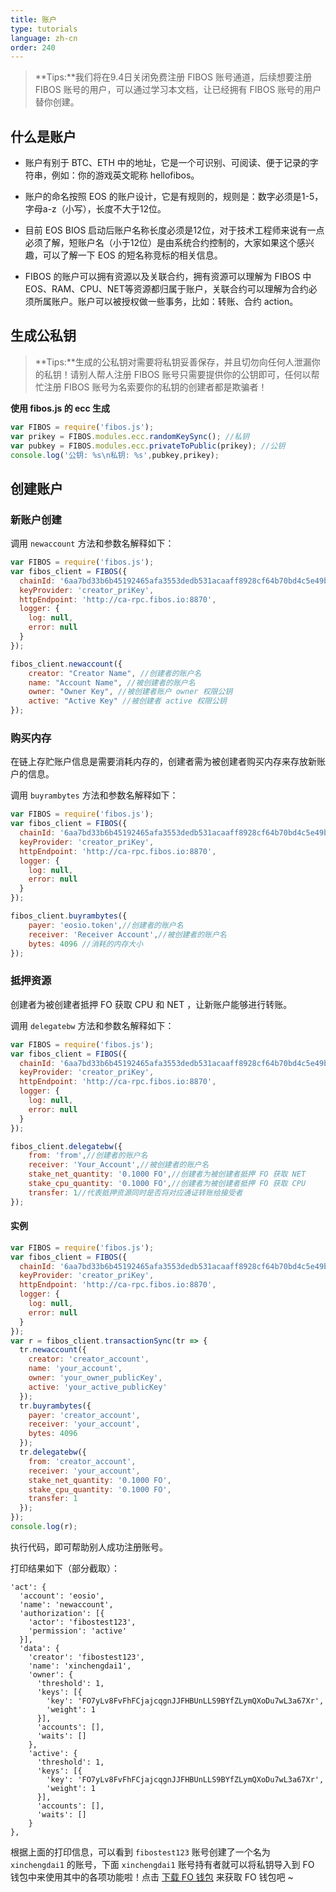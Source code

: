 ```yaml
---
title: 账户
type: tutorials
language: zh-cn
order: 240
---
```


> **Tips:**我们将在9.4日关闭免费注册 FIBOS 账号通道，后续想要注册 FIBOS 账号的用户，可以通过学习本文档，让已经拥有 FIBOS 账号的用户替你创建。

## 什么是账户

- 账户有别于 BTC、ETH 中的地址，它是一个可识别、可阅读、便于记录的字符串，例如：你的游戏英文昵称 hellofibos。

- 账户的命名按照 EOS 的账户设计，它是有规则的，规则是：数字必须是1-5，字母a-z（小写），长度不大于12位。

- 目前 EOS BIOS 启动后账户名称长度必须是12位，对于技术工程师来说有一点必须了解，短账户名（小于12位）是由系统合约控制的，大家如果这个感兴趣，可以了解一下 EOS 的短名称竞标的相关信息。

- FIBOS 的账户可以拥有资源以及关联合约，拥有资源可以理解为 FIBOS 中 EOS、RAM、CPU、NET等资源都归属于账户，关联合约可以理解为合约必须所属账户。账户可以被授权做一些事务，比如：转账、合约 action。

## 生成公私钥

>**Tips:**生成的公私钥对需要将私钥妥善保存，并且切勿向任何人泄漏你的私钥！请别人帮人注册 FIBOS 账号只需要提供你的公钥即可，任何以帮忙注册 FIBOS 账号为名索要你的私钥的创建者都是欺骗者！

**使用 fibos.js 的 ecc 生成**

```javascript
var FIBOS = require('fibos.js');
var prikey = FIBOS.modules.ecc.randomKeySync(); //私钥
var pubkey = FIBOS.modules.ecc.privateToPublic(prikey); //公钥
console.log('公钥: %s\n私钥: %s',pubkey,prikey);
```



## 创建账户

### 新账户创建

调用 `newaccount` 方法和参数名解释如下：

```javascript
var FIBOS = require('fibos.js');
var fibos_client = FIBOS({
  chainId: '6aa7bd33b6b45192465afa3553dedb531acaaff8928cf64b70bd4c5e49b7ec6a',
  keyProvider: 'creator_priKey',
  httpEndpoint: 'http://ca-rpc.fibos.io:8870',
  logger: {
    log: null,
    error: null
  }
});

fibos_client.newaccount({
    creator: "Creator Name", //创建者的账户名
    name: "Account Name", //被创建者的账户名
    owner: "Owner Key", //被创建者账户 owner 权限公钥
    active: "Active Key" //被创建者 active 权限公钥
});  
```

###  购买内存

在链上存贮账户信息是需要消耗内存的，创建者需为被创建者购买内存来存放新账户的信息。

调用 `buyrambytes` 方法和参数名解释如下：

```javascript
var FIBOS = require('fibos.js');
var fibos_client = FIBOS({
  chainId: '6aa7bd33b6b45192465afa3553dedb531acaaff8928cf64b70bd4c5e49b7ec6a',
  keyProvider: 'creator_priKey',
  httpEndpoint: 'http://ca-rpc.fibos.io:8870',
  logger: {
    log: null,
    error: null
  }
});

fibos_client.buyrambytes({
    payer: 'eosio.token',//创建者的账户名
    receiver: 'Receiver Account',//被创建者的账户名
    bytes: 4096 //消耗的内存大小
});
```

### 抵押资源

创建者为被创建者抵押 FO 获取 CPU 和 NET ，让新账户能够进行转账。

调用 `delegatebw` 方法和参数名解释如下：

```javascript
var FIBOS = require('fibos.js');
var fibos_client = FIBOS({
  chainId: '6aa7bd33b6b45192465afa3553dedb531acaaff8928cf64b70bd4c5e49b7ec6a',
  keyProvider: 'creator_priKey',
  httpEndpoint: 'http://ca-rpc.fibos.io:8870',
  logger: {
    log: null,
    error: null
  }
});

fibos_client.delegatebw({
    from: 'from',//创建者的账户名
    receiver: 'Your_Account',//被创建者的账户名
    stake_net_quantity: '0.1000 FO',//创建者为被创建者抵押 FO 获取 NET
    stake_cpu_quantity: '0.1000 FO',//创建者为被创建者抵押 FO 获取 CPU
    transfer: 1//代表抵押资源同时是否将对应通证转账给接受者
});
```

#### 实例

```javascript
var FIBOS = require('fibos.js');
var fibos_client = FIBOS({
  chainId: '6aa7bd33b6b45192465afa3553dedb531acaaff8928cf64b70bd4c5e49b7ec6a',
  keyProvider: 'creator_priKey',
  httpEndpoint: 'http://ca-rpc.fibos.io:8870',
  logger: {
    log: null,
    error: null
  }
});
var r = fibos_client.transactionSync(tr => {
  tr.newaccount({
    creator: 'creator_account',
    name: 'your_account',
    owner: 'your_owner_publicKey',
    active: 'your_active_publicKey'
  });
  tr.buyrambytes({
    payer: 'creator_account',
    receiver: 'your_account',
    bytes: 4096
  });
  tr.delegatebw({
    from: 'creator_account',
    receiver: 'your_account',
    stake_net_quantity: '0.1000 FO',
    stake_cpu_quantity: '0.1000 FO',
    transfer: 1
  });
});
console.log(r);
```

执行代码，即可帮助别人成功注册账号。

打印结果如下（部分截取）：

```
'act': {
  'account': 'eosio',
  'name': 'newaccount',
  'authorization': [{
    'actor': 'fibostest123',
    'permission': 'active'
  }],
  'data': {
    'creator': 'fibostest123',
    'name': 'xinchengdai1',
    'owner': {
      'threshold': 1,
      'keys': [{
        'key': 'FO7yLv8FvFhFCjajcqgnJJFHBUnLLS9BYfZLymQXoDu7wL3a67Xr',
        'weight': 1
      }],
      'accounts': [],
      'waits': []
    },
    'active': {
      'threshold': 1,
      'keys': [{
        'key': 'FO7yLv8FvFhFCjajcqgnJJFHBUnLLS9BYfZLymQXoDu7wL3a67Xr',
        'weight': 1
      }],
      'accounts': [],
      'waits': []
    }
},
```

根据上面的打印信息，可以看到 `fibostest123` 账号创建了一个名为 `xinchengdai1` 的账号，下面 `xinchengdai1` 账号持有者就可以将私钥导入到 FO 钱包中来使用其中的各项功能啦！点击 [下载 FO 钱包](http://wallet.fo/) 来获取 FO 钱包吧 ~
